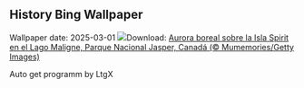 ## History Bing Wallpaper
Wallpaper date: 2025-03-01
![](https://www.bing.com/th?id=OHR.MaligneLakeJasper_ES-ES6288170690_UHD.jpg&w=1000)Download: [Aurora boreal sobre la Isla Spirit en el Lago Maligne, Parque Nacional Jasper, Canadá (© Mumemories/Getty Images)](https://www.bing.com/th?id=OHR.MaligneLakeJasper_ES-ES6288170690_UHD.jpg)

Auto get programm by LtgX
